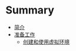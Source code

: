 # Summary

* [简介](README.md)
* [准备工作](chapter1/README.md)
  * [创建和使用虚拟环境](chapter1/Virtual_environment.md)
